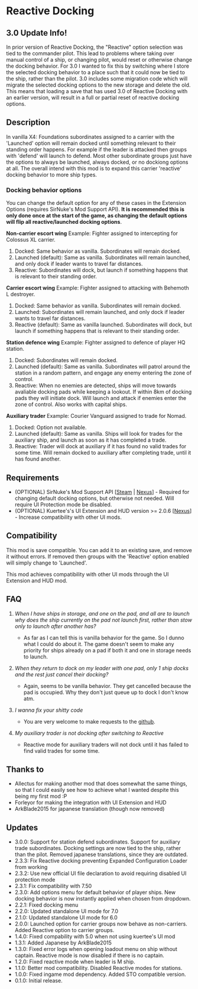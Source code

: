 # Reactive Docking

## 3.0 Update Info!
In prior version of Reactive Docking, the "Reactive" option selection was tied to the commander pilot. This lead to problems where taking over manual control of a ship, or changing pilot, would reset or otherwise change the docking behavior. For 3.0 I wanted to fix this by switching where I store the selected docking behavior to a place such that it could now be tied to the ship, rather than the pilot. 3.0 includes some migration code which will migrate the selected docking options to the new storage and delete the old. This means that loading a save that has used 3.0 of Reactive Docking with an earlier version, will result in a full or partial reset of reactive docking options.

## Description
In vanilla X4: Foundations subordinates assigned to a carrier with the 'Launched' option will remain docked until something relevant to their standing order happens. 
For example if the leader is attacked then groups with 'defend' will launch to defend. 
Most other subordinate groups just have the options to always be launched, always docked, or no dockiong options at all. The overall intend with this mod is to expand this carrier 'reactive' docking behavior to more ship types.

### Docking behavior options
You can change the default option for any of these cases in the Extension Options (requires SirNuke's Mod Support API). **It is recommended this is only done once at the start of the game, as changing the default options will flip all reactive/launched docking options**.

**Non-carrier escort wing**
Example: Fighter assigned to intercepting for Colossus XL carrier.

1. Docked: Same behavior as vanilla. Subordinates will remain docked.
2. Launched (default): Same as vanilla. Subordinates will remain launched, and only dock if leader wants to travel far distances.
3. Reactive: Subordinates will dock, but launch if something happens that is relevant to their standing order.

**Carrier escort wing**
Example: Fighter assigned to attacking with Behemoth L destroyer.

1. Docked: Same behavior as vanilla. Subordinates will remain docked.
2. Launched: Subordinates will remain launched, and only dock if leader wants to travel far distances.
3. Reactive (default): Same as vanilla launched. Subordinates will dock, but launch if something happens that is relevant to their standing order.

**Station defence wing**
Example: Fighter assigned to defence of player HQ station.

1. Docked: Subordinates will remain docked.
2. Launched (default): Same as vanilla. Subordinates will patrol around the station in a random pattern, and engage any enemy entering the zone of control.
3. Reactive: When no enemies are detected, ships will move towards avaliable docking pads while keeping a lookout. If within 8km of docking pads they will initiate dock. Will launch and attack if enemies enter the zone of control. Also works with capital ships.

**Auxiliary trader**
Example: Courier Vanguard assigned to trade for Nomad.

1. Docked: Option not available.
2. Launched (default): Same as vanilla. Ships will look for trades for the auxiliary ship, and launch as soon as it has completed a trade.
3. Reactive: Trader will dock at auxiliary if it has found no valid trades for some time. Will remain docked to auxiliary after completing trade, until it has found another.

## Requirements
* (OPTIONAL) SirNuke's Mod Support API [[Steam](https://steamcommunity.com/sharedfiles/filedetails/?id=2042901274) | [Nexus](https://www.nexusmods.com/x4foundations/mods/503)] - Required for changing default docking options, but otherwise not needed. Will require UI Protection mode be disabled.
* (OPTIONAL) Kuertee's's UI Extension and HUD version >= 2.0.6 [[Nexus](https://www.nexusmods.com/x4foundations/mods/552?tab=description)] - Increase compatibility with other UI mods.

## Compatibility
This mod is save compatible. You can add it to an existing save, and remove it without errors. If removed then groups with the 'Reactive' option enabled will simply change to 'Launched'.

This mod achieves compatibility with other UI mods through the UI Extension and HUD mod.

## FAQ
	
1. *When I have ships in storage, and one on the pad, and all are to launch why does the ship currently on the pad not launch first, rather than stow only to launch after another has?*
	- As far as I can tell this is vanilla behavior for the game. So I dunno what I could do about it. The game doesn't seem to make any priority for ships already on a pad if both it and one in storage needs to launch.

2. *When they return to dock on my leader with one pad, only 1 ship docks and the rest just cancel their docking?*
	- Again, seems to be vanilla behavior. They get cancelled because the pad is occupied. Why they don't just queue up to dock I don't know atm.

3. *I wanna fix your shitty code*
	- You are very welcome to make requests to the [github](https://github.com/runekn/x4-reactive-docking).

4. *My auxiliary trader is not docking after switching to Reactive*
	- Reactive mode for auxiliary traders will not dock until it has failed to find valid trades for some time.

## Thanks to
* Allectus for making another mod that does somewhat the same things, so that I could easily see how to achieve what I wanted despite this being my first mod :P
* Forleyor for making the integration with UI Extension and HUD
* ArkBlade2015 for japanese translation (though now removed)

## Updates

* 3.0.0: Support for station defend subordinates. Support for auxiliary trade subordinates. Docking settings are now tied to the ship, rather than the pilot. Removed japanese translations, since they are outdated.
* 2.3.3: Fix Reactive docking preventing Expanded Configuration Loader from working
* 2.3.2: Use new official UI file declaration to avoid requiring disabled UI protection mode
* 2.3.1: Fix compatibility with 7.50
* 2.3.0: Add options menu for default behavior of player ships. New docking behavior is now instantly applied when chosen from dropdown.
* 2.2.1: Fixed docking menu
* 2.2.0: Updated standalone UI mode for 7.0
* 2.1.0: Updated standalone UI mode for 6.0
* 2.0.0: Launched option for carrier groups now behave as non-carriers. Added Reactive option to carrier groups.
* 1.4.0: Fixed compability with 5.0 when not using kuertee's UI mod
* 1.3.1: Added Japanese by ArkBlade2015
* 1.3.0: Fixed error logs when opening loadout menu on ship without captain. Reactive mode is now disabled if there is no captain.
* 1.2.0: Fixed reactive mode when leader is M ship.
* 1.1.0: Better mod compatibility. Disabled Reactive modes for stations.
* 1.0.0: Fixed ingame mod dependency. Added STO compatible version.
* 0.1.0: Initial release.

